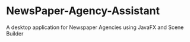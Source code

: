 # NewsPaper-Agency-Assistant
A desktop application for Newspaper Agencies using JavaFX and Scene Builder
